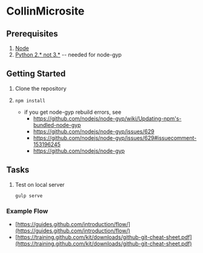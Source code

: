 # CollinMicrosite

## Prerequisites

1. [Node](http://nodejs.org/)
2. [Python 2.* not 3.*](https://www.python.org/) -- needed for node-gyp

## Getting Started

1. Clone the repository

2. `npm install`
    - if you get node-gyp rebuild errors, see
      * https://github.com/nodejs/node-gyp/wiki/Updating-npm's-bundled-node-gyp
      * https://github.com/nodejs/node-gyp/issues/629
      * https://github.com/nodejs/node-gyp/issues/629#issuecomment-153196245
      * https://github.com/nodejs/node-gyp

## Tasks

1. Test on local server
	```
	gulp serve
	```


### Example Flow
- [https://guides.github.com/introduction/flow/](https://guides.github.com/introduction/flow/)
- [https://training.github.com/kit/downloads/github-git-cheat-sheet.pdf](https://training.github.com/kit/downloads/github-git-cheat-sheet.pdf)
